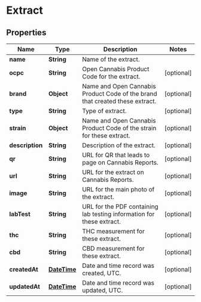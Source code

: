 
# Extract

## Properties
Name | Type | Description | Notes
------------ | ------------- | ------------- | -------------
**name** | **String** | Name of the extract. | 
**ocpc** | **String** | Open Cannabis Product Code for the extract. |  [optional]
**brand** | **Object** | Name and Open Cannabis Product Code of the brand that created these extract. |  [optional]
**type** | **String** | Type of extract. |  [optional]
**strain** | **Object** | Name and Open Cannabis Product Code of the strain for these extract. |  [optional]
**description** | **String** | Description of the extract. |  [optional]
**qr** | **String** | URL for QR that leads to page on Cannabis Reports. |  [optional]
**url** | **String** | URL for the extract on Cannabis Reports. |  [optional]
**image** | **String** | URL for the main photo of the extract. |  [optional]
**labTest** | **String** | URL for the PDF containing lab testing information for these extract. |  [optional]
**thc** | **String** | THC measurement for these extract. |  [optional]
**cbd** | **String** | CBD measurement for these extract. |  [optional]
**createdAt** | [**DateTime**](DateTime.md) | Date and time record was created, UTC. |  [optional]
**updatedAt** | [**DateTime**](DateTime.md) | Date and time record was updated, UTC. |  [optional]



